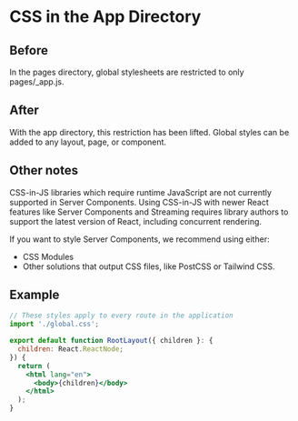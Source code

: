 # CSS in the App Directory

## Before
In the pages directory, global stylesheets are restricted to only pages/_app.js. 

## After
With the app directory, this restriction has been lifted. Global styles can be added to any layout, page, or component.

## Other notes
CSS-in-JS libraries which require runtime JavaScript are not currently supported in Server Components. Using CSS-in-JS with newer React features like Server Components and Streaming requires library authors to support the latest version of React, including concurrent rendering.

If you want to style Server Components, we recommend using either:
- CSS Modules
- Other solutions that output CSS files, like PostCSS or Tailwind CSS.

## Example
```jsx
// These styles apply to every route in the application
import './global.css';

export default function RootLayout({ children }: {
  children: React.ReactNode;
}) {
  return (
    <html lang="en">
      <body>{children}</body>
    </html>
  );
}

